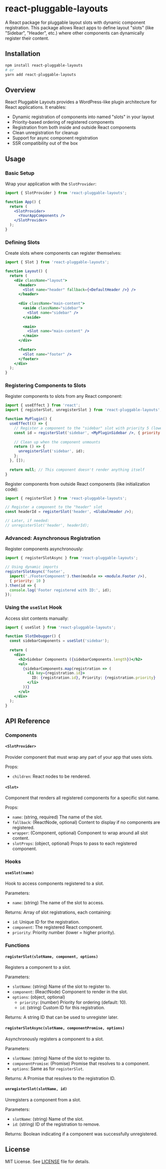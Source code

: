 # react-pluggable-layouts

A React package for pluggable layout slots with dynamic component registration. 
This package allows React apps to define layout "slots" (like "Sidebar", "Header", etc.) where other components can dynamically register their content.

## Installation

```bash
npm install react-pluggable-layouts
# or
yarn add react-pluggable-layouts
```

## Overview

React Pluggable Layouts provides a WordPress-like plugin architecture for React applications. It enables:

- Dynamic registration of components into named "slots" in your layout
- Priority-based ordering of registered components
- Registration from both inside and outside React components
- Clean unregistration for cleanup
- Support for async component registration
- SSR compatibility out of the box

## Usage

### Basic Setup

Wrap your application with the `SlotProvider`:

```jsx
import { SlotProvider } from 'react-pluggable-layouts';

function App() {
  return (
    <SlotProvider>
      <YourAppComponents />
    </SlotProvider>
  );
}
```

### Defining Slots

Create slots where components can register themselves:

```jsx
import { Slot } from 'react-pluggable-layouts';

function Layout() {
  return (
    <div className="layout">
      <header>
        <Slot name="header" fallback={<DefaultHeader />} />
      </header>
      
      <div className="main-content">
        <aside className="sidebar">
          <Slot name="sidebar" />
        </aside>
        
        <main>
          <Slot name="main-content" />
        </main>
      </div>
      
      <footer>
        <Slot name="footer" />
      </footer>
    </div>
  );
}
```

### Registering Components to Slots

Register components to slots from any React component:

```jsx
import { useEffect } from 'react';
import { registerSlot, unregisterSlot } from 'react-pluggable-layouts';

function MyPlugin() {
  useEffect(() => {
    // Register a component to the "sidebar" slot with priority 5 (lower = higher priority)
    const id = registerSlot('sidebar', <MyPluginSidebar />, { priority: 5 });
    
    // Clean up when the component unmounts
    return () => {
      unregisterSlot('sidebar', id);
    };
  }, []);
  
  return null; // This component doesn't render anything itself
}
```

Register components from outside React components (like initialization code):

```jsx
import { registerSlot } from 'react-pluggable-layouts';

// Register a component to the "header" slot
const headerId = registerSlot('header', <GlobalHeader />);

// Later, if needed:
// unregisterSlot('header', headerId);
```

### Advanced: Asynchronous Registration

Register components asynchronously:

```jsx
import { registerSlotAsync } from 'react-pluggable-layouts';

// Using dynamic imports
registerSlotAsync('footer', 
  import('./FooterComponent').then(module => <module.Footer />),
  { priority: 10 }
).then(id => {
  console.log('Footer registered with ID:', id);
});
```

### Using the `useSlot` Hook

Access slot contents manually:

```jsx
import { useSlot } from 'react-pluggable-layouts';

function SlotDebugger() {
  const sidebarComponents = useSlot('sidebar');
  
  return (
    <div>
      <h2>Sidebar Components ({sidebarComponents.length})</h2>
      <ul>
        {sidebarComponents.map(registration => (
          <li key={registration.id}>
            ID: {registration.id}, Priority: {registration.priority}
          </li>
        ))}
      </ul>
    </div>
  );
}
```

## API Reference

### Components

#### `<SlotProvider>`

Provider component that must wrap any part of your app that uses slots.

Props:
- `children`: React nodes to be rendered.

#### `<Slot>`

Component that renders all registered components for a specific slot name.

Props:
- `name`: (string, required) The name of the slot.
- `fallback`: (ReactNode, optional) Content to display if no components are registered.
- `wrapper`: (Component, optional) Component to wrap around all slot content.
- `slotProps`: (object, optional) Props to pass to each registered component.

### Hooks

#### `useSlot(name)`

Hook to access components registered to a slot.

Parameters:
- `name`: (string) The name of the slot to access.

Returns: Array of slot registrations, each containing:
- `id`: Unique ID for the registration.
- `component`: The registered React component.
- `priority`: Priority number (lower = higher priority).

### Functions

#### `registerSlot(slotName, component, options)`

Registers a component to a slot.

Parameters:
- `slotName`: (string) Name of the slot to register to.
- `component`: (ReactNode) Component to render in the slot.
- `options`: (object, optional)
  - `priority`: (number) Priority for ordering (default: 10).
  - `id`: (string) Custom ID for this registration.

Returns: A string ID that can be used to unregister later.

#### `registerSlotAsync(slotName, componentPromise, options)`

Asynchronously registers a component to a slot.

Parameters:
- `slotName`: (string) Name of the slot to register to.
- `componentPromise`: (Promise<ReactNode>) Promise that resolves to a component.
- `options`: Same as for `registerSlot`.

Returns: A Promise that resolves to the registration ID.

#### `unregisterSlot(slotName, id)`

Unregisters a component from a slot.

Parameters:
- `slotName`: (string) Name of the slot.
- `id`: (string) ID of the registration to remove.

Returns: Boolean indicating if a component was successfully unregistered.

## License

MIT License. See [LICENSE](LICENSE) file for details. 